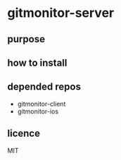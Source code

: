 # gitmonitor-server

## purpose

## how to install

## depended repos

* gitmonitor-client
* gitmonitor-ios

## licence

MIT
